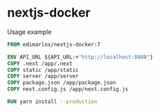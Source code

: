 # nextjs-docker

Usage example

```dockerfile
FROM edimarlnx/nextjs-docker:7

ENV API_URL ${API_URL:+"http://localhost:8080"}
COPY .next /app/.next
COPY static /app/static
COPY server /app/server
COPY package.json /app/package.json
COPY next.config.js /app/next.config.js

RUN yarn install --production
```
